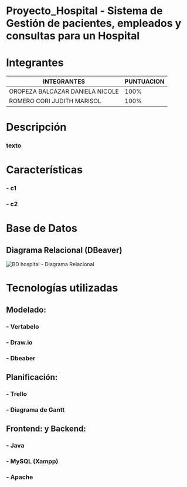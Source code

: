 # Proyecto_Hospital - Sistema de Gestión de pacientes, empleados y consultas para un Hospital

# Integrantes
| INTEGRANTES       | PUNTUACION       |
|---------------------|---------------------|
| OROPEZA BALCAZAR DANIELA NICOLE  | 100%  |
| ROMERO CORI JUDITH MARISOL | 100% |

# Descripción
### texto

# Características
###   - c1
###   - c2

# Base de Datos
## Diagrama Relacional (DBeaver)
![BD hospital - Diagrama Relacional](https://github.com/user-attachments/assets/6896b241-8f31-454d-8b25-f0b4f1c2bb38)


# Tecnologías utilizadas
## Modelado:
### - Vertabelo
### - Draw.io
### - Dbeaber
## Planificación:
### - Trello
### - Diagrama de Gantt
## Frontend: y Backend:
### - Java
### - MySQL (Xampp)
### - Apache

